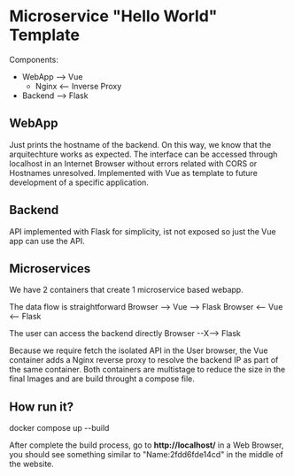 # Microservice "Hello World" Template

Components:
  - WebApp --> Vue
    - Nginx <-- Inverse Proxy
  - Backend --> Flask

## WebApp
Just prints the hostname of the backend. On this way, we know that the arquitechture works as expected.
The interface can be accessed through localhost in an Internet Browser without errors related with CORS or Hostnames unresolved.
Implemented with Vue as template to future development of a specific application.

## Backend
API implemented with Flask for simplicity, ist not exposed so just the Vue app can use the API.

## Microservices
We have 2 containers that create 1 microservice based webapp.

The data flow is straightforward
  Browser --> Vue --> Flask
  Browser <-- Vue <-- Flask

The user can access the backend directly
  Browser --X--> Flask

Because we require fetch the isolated API in the User browser, the Vue container adds a Nginx reverse proxy to resolve the backend IP as part of the same container.
Both containers are multistage to reduce the size in the final Images and are build throught a compose file.

## How run it?

  docker compose up --build

After complete the build process, go to __http://localhost/__ in a Web Browser, you should see something similar to "Name:2fdd6fde14cd" in the middle of the website.
